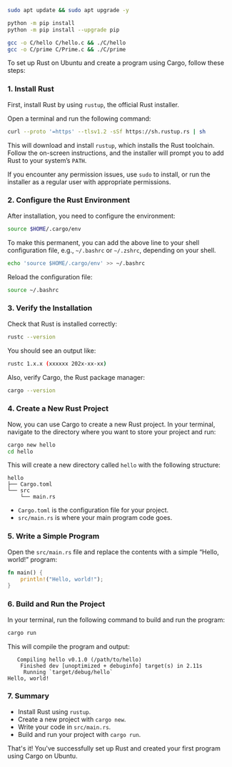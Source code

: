 ```bash
sudo apt update && sudo apt upgrade -y
```
```bash
python -m pip install
python -m pip install --upgrade pip
```
```bash
gcc -o C/hello C/hello.c && ./C/hello
gcc -o C/prime C/Prime.c && ./C/prime
```

To set up Rust on Ubuntu and create a program using Cargo, follow these steps:

### 1. Install Rust
First, install Rust by using `rustup`, the official Rust installer.

Open a terminal and run the following command:

```bash
curl --proto '=https' --tlsv1.2 -sSf https://sh.rustup.rs | sh
```

This will download and install `rustup`, which installs the Rust toolchain. Follow the on-screen instructions, and the installer will prompt you to add Rust to your system’s `PATH`.

If you encounter any permission issues, use `sudo` to install, or run the installer as a regular user with appropriate permissions.

### 2. Configure the Rust Environment
After installation, you need to configure the environment:

```bash
source $HOME/.cargo/env
```

To make this permanent, you can add the above line to your shell configuration file, e.g., `~/.bashrc` or `~/.zshrc`, depending on your shell.

```bash
echo 'source $HOME/.cargo/env' >> ~/.bashrc
```

Reload the configuration file:

```bash
source ~/.bashrc
```

### 3. Verify the Installation
Check that Rust is installed correctly:

```bash
rustc --version
```

You should see an output like:

```bash
rustc 1.x.x (xxxxxx 202x-xx-xx)
```

Also, verify Cargo, the Rust package manager:

```bash
cargo --version
```

### 4. Create a New Rust Project
Now, you can use Cargo to create a new Rust project. In your terminal, navigate to the directory where you want to store your project and run:

```bash
cargo new hello
cd hello
```

This will create a new directory called `hello` with the following structure:

```
hello
├── Cargo.toml
└── src
    └── main.rs
```

- `Cargo.toml` is the configuration file for your project.
- `src/main.rs` is where your main program code goes.

### 5. Write a Simple Program
Open the `src/main.rs` file and replace the contents with a simple “Hello, world!” program:

```rust
fn main() {
    println!("Hello, world!");
}
```

### 6. Build and Run the Project
In your terminal, run the following command to build and run the program:

```bash
cargo run
```

This will compile the program and output:

```
   Compiling hello v0.1.0 (/path/to/hello)
    Finished dev [unoptimized + debuginfo] target(s) in 2.11s
     Running `target/debug/hello`
Hello, world!
```

### 7. Summary
- Install Rust using `rustup`.
- Create a new project with `cargo new`.
- Write your code in `src/main.rs`.
- Build and run your project with `cargo run`.

That's it! You've successfully set up Rust and created your first program using Cargo on Ubuntu.